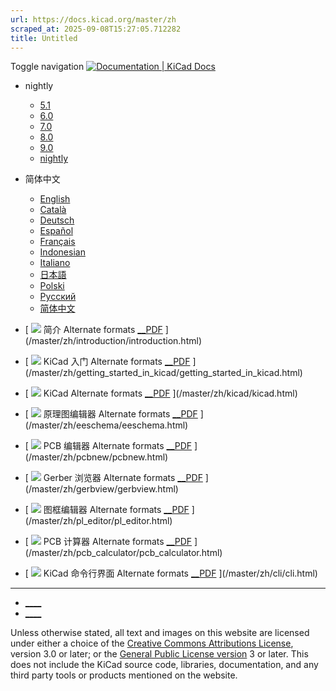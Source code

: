 ```yaml
---
url: https://docs.kicad.org/master/zh
scraped_at: 2025-09-08T15:27:05.712282
title: Untitled
---
```


Toggle navigation [ ![Documentation | KiCad](/img/kicad_logo_small.png) Docs ](/)

  * nightly 
    * [ 5.1 ](/5.1)
    * [ 6.0 ](/6.0)
    * [ 7.0 ](/7.0)
    * [ 8.0 ](/8.0)
    * [ 9.0 ](/9.0)
    * [ nightly ](/master)
  * 简体中文 
    * [ English ](/master/en)
    * [ Català ](/master/ca)
    * [ Deutsch ](/master/de)
    * [ Español ](/master/es)
    * [ Français ](/master/fr)
    * [ Indonesian ](/master/id)
    * [ Italiano ](/master/it)
    * [ 日本語 ](/master/ja)
    * [ Polski ](/master/pl)
    * [ Русский ](/master/ru)
    * [ 简体中文 ](/master/zh)

  * [ ![](/img/guide-icons/placeholder.png) 简介 Alternate formats [__PDF](/master/zh/introduction/introduction.pdf) ](/master/zh/introduction/introduction.html)
  * [ ![](/img/guide-icons/placeholder.png) KiCad 入门 Alternate formats [__PDF](/master/zh/getting_started_in_kicad/getting_started_in_kicad.pdf) ](/master/zh/getting_started_in_kicad/getting_started_in_kicad.html)
  * [ ![](/img/guide-icons/kicad.png) KiCad Alternate formats [__PDF](/master/zh/kicad/kicad.pdf) ](/master/zh/kicad/kicad.html)
  * [ ![](/img/guide-icons/eeschema.png) 原理图编辑器 Alternate formats [__PDF](/master/zh/eeschema/eeschema.pdf) ](/master/zh/eeschema/eeschema.html)
  * [ ![](/img/guide-icons/pcbnew.png) PCB 编辑器 Alternate formats [__PDF](/master/zh/pcbnew/pcbnew.pdf) ](/master/zh/pcbnew/pcbnew.html)
  * [ ![](/img/guide-icons/gerbview.png) Gerber 浏览器 Alternate formats [__PDF](/master/zh/gerbview/gerbview.pdf) ](/master/zh/gerbview/gerbview.html)
  * [ ![](/img/guide-icons/pl_editor.png) 图框编辑器 Alternate formats [__PDF](/master/zh/pl_editor/pl_editor.pdf) ](/master/zh/pl_editor/pl_editor.html)
  * [ ![](/img/guide-icons/pcb_calculator.png) PCB 计算器 Alternate formats [__PDF](/master/zh/pcb_calculator/pcb_calculator.pdf) ](/master/zh/pcb_calculator/pcb_calculator.html)
  * [ ![](/img/guide-icons/placeholder.png) KiCad 命令行界面 Alternate formats [__PDF](/master/zh/cli/cli.pdf) ](/master/zh/cli/cli.html)

* * *

  * [ ____ ](https://forum.kicad.info/)
  * [ ____ ](https://gitlab.com/kicad)

Unless otherwise stated, all text and images on this website are licensed
under either a choice of the [Creative Commons Attributions
License](/about/licenses/#_creative_commons_attribution_3_0_unported), version
3.0 or later; or the [General Public License
version](/about/licenses/#_gnu_general_public_license_v3) 3 or later. This
does not include the KiCad source code, libraries, documentation, and any
third party tools or products mentioned on the website.


